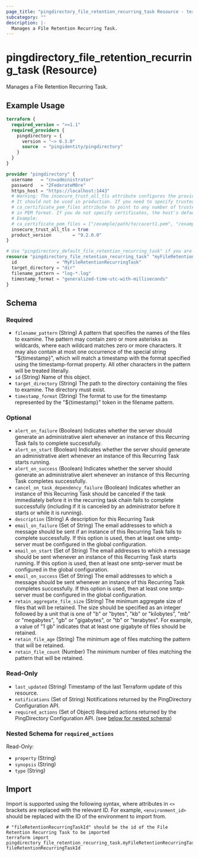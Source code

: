 ```yaml
---
page_title: "pingdirectory_file_retention_recurring_task Resource - terraform-provider-pingdirectory"
subcategory: ""
description: |-
  Manages a File Retention Recurring Task.
---
```


# pingdirectory_file_retention_recurring_task (Resource)

Manages a File Retention Recurring Task.

## Example Usage

```terraform
terraform {
  required_version = ">=1.1"
  required_providers {
    pingdirectory = {
      version = "~> 0.3.0"
      source  = "pingidentity/pingdirectory"
    }
  }
}

provider "pingdirectory" {
  username   = "cn=administrator"
  password   = "2FederateM0re"
  https_host = "https://localhost:1443"
  # Warning: The insecure_trust_all_tls attribute configures the provider to trust any certificate presented by the PingDirectory server.
  # It should not be used in production. If you need to specify trusted CA certificates, use the
  # ca_certificate_pem_files attribute to point to any number of trusted CA certificate files
  # in PEM format. If you do not specify certificates, the host's default root CA set will be used.
  # Example:
  # ca_certificate_pem_files = ["/example/path/to/cacert1.pem", "/example/path/to/cacert2.pem"]
  insecure_trust_all_tls = true
  product_version        = "9.2.0.0"
}

# Use "pingdirectory_default_file_retention_recurring_task" if you are adopting existing configuration from the PingDirectory server into Terraform
resource "pingdirectory_file_retention_recurring_task" "myFileRetentionRecurringTask" {
  id               = "MyFileRetentionRecurringTask"
  target_directory = "dir"
  filename_pattern = "log-*.log"
  timestamp_format = "generalized-time-utc-with-milliseconds"
}
```

<!-- schema generated by tfplugindocs -->
## Schema

### Required

- `filename_pattern` (String) A pattern that specifies the names of the files to examine. The pattern may contain zero or more asterisks as wildcards, where each wildcard matches zero or more characters. It may also contain at most one occurrence of the special string "${timestamp}", which will match a timestamp with the format specified using the timestamp-format property. All other characters in the pattern will be treated literally.
- `id` (String) Name of this object.
- `target_directory` (String) The path to the directory containing the files to examine. The directory must exist.
- `timestamp_format` (String) The format to use for the timestamp represented by the "${timestamp}" token in the filename pattern.

### Optional

- `alert_on_failure` (Boolean) Indicates whether the server should generate an administrative alert whenever an instance of this Recurring Task fails to complete successfully.
- `alert_on_start` (Boolean) Indicates whether the server should generate an administrative alert whenever an instance of this Recurring Task starts running.
- `alert_on_success` (Boolean) Indicates whether the server should generate an administrative alert whenever an instance of this Recurring Task completes successfully.
- `cancel_on_task_dependency_failure` (Boolean) Indicates whether an instance of this Recurring Task should be canceled if the task immediately before it in the recurring task chain fails to complete successfully (including if it is canceled by an administrator before it starts or while it is running).
- `description` (String) A description for this Recurring Task
- `email_on_failure` (Set of String) The email addresses to which a message should be sent if an instance of this Recurring Task fails to complete successfully. If this option is used, then at least one smtp-server must be configured in the global configuration.
- `email_on_start` (Set of String) The email addresses to which a message should be sent whenever an instance of this Recurring Task starts running. If this option is used, then at least one smtp-server must be configured in the global configuration.
- `email_on_success` (Set of String) The email addresses to which a message should be sent whenever an instance of this Recurring Task completes successfully. If this option is used, then at least one smtp-server must be configured in the global configuration.
- `retain_aggregate_file_size` (String) The minimum aggregate size of files that will be retained. The size should be specified as an integer followed by a unit that is one of "b" or "bytes", "kb" or "kilobytes", "mb" or "megabytes", "gb" or "gigabytes", or "tb" or "terabytes". For example, a value of "1 gb" indicates that at least one gigabyte of files should be retained.
- `retain_file_age` (String) The minimum age of files matching the pattern that will be retained.
- `retain_file_count` (Number) The minimum number of files matching the pattern that will be retained.

### Read-Only

- `last_updated` (String) Timestamp of the last Terraform update of this resource.
- `notifications` (Set of String) Notifications returned by the PingDirectory Configuration API.
- `required_actions` (Set of Object) Required actions returned by the PingDirectory Configuration API. (see [below for nested schema](#nestedatt--required_actions))

<a id="nestedatt--required_actions"></a>
### Nested Schema for `required_actions`

Read-Only:

- `property` (String)
- `synopsis` (String)
- `type` (String)

## Import

Import is supported using the following syntax, where attributes in `<>` brackets are replaced with the relevant ID.  For example, `<environment_id>` should be replaced with the ID of the environment to import from.

```shell
# "fileRetentionRecurringTaskId" should be the id of the File Retention Recurring Task to be imported
terraform import pingdirectory_file_retention_recurring_task.myFileRetentionRecurringTask fileRetentionRecurringTaskId
```